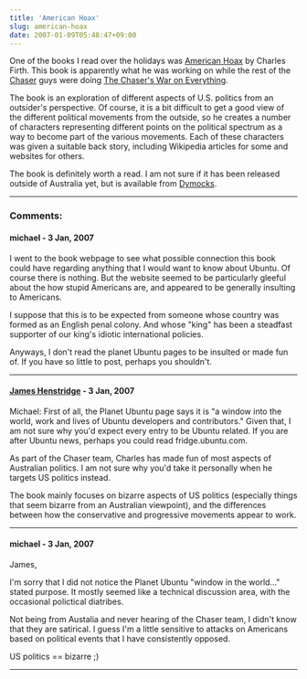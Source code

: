 ```yaml
---
title: 'American Hoax'
slug: american-hoax
date: 2007-01-09T05:48:47+09:00
---
```


One of the books I read over the holidays was [American
Hoax](http://www.americanhoax.com/) by Charles Firth. This book is
apparently what he was working on while the rest of the
[Chaser](http://www.chaser.com.au/) guys were doing [The Chaser\'s War
on Everything](http://www.abc.net.au/tv/chaser/war/).

The book is an exploration of different aspects of U.S. politics from an
outsider\'s perspective. Of course, it is a bit difficult to get a good
view of the different political movements from the outside, so he
creates a number of characters representing different points on the
political spectrum as a way to become part of the various movements.
Each of these characters was given a suitable back story, including
Wikipedia articles for some and websites for others.

The book is definitely worth a read. I am not sure if it has been
released outside of Australia yet, but is available from
[Dymocks](http://www.dymocks.com.au/ProductDetails/ProductDetail.aspx?R=1405037628).

---
### Comments:
#### michael - <time datetime="2007-01-10 05:27:20">3 Jan, 2007</time>

I went to the book webpage to see what possible connection this book
could have regarding anything that I would want to know about Ubuntu. Of
course there is nothing. But the website seemed to be particularly
gleeful about the how stupid Americans are, and appeared to be generally
insulting to Americans.

I suppose that this is to be expected from someone whose country was
formed as an English penal colony. And whose \"king\" has been a
steadfast supporter of our king\'s idiotic international policies.

Anyways, I don\'t read the planet Ubuntu pages to be insulted or made
fun of. If you have so little to post, perhaps you shouldn\'t.

---
#### [James Henstridge](http://blogs.gnome.org/jamesh) - <time datetime="2007-01-10 13:22:45">3 Jan, 2007</time>

Michael: First of all, the Planet Ubuntu page says it is \"a window into
the world, work and lives of Ubuntu developers and contributors.\" Given
that, I am not sure why you\'d expect every entry to be Ubuntu related.
If you are after Ubuntu news, perhaps you could read fridge.ubuntu.com.

As part of the Chaser team, Charles has made fun of most aspects of
Australian politics. I am not sure why you\'d take it personally when he
targets US politics instead.

The book mainly focuses on bizarre aspects of US politics (especially
things that seem bizarre from an Australian viewpoint), and the
differences between how the conservative and progressive movements
appear to work.

---
#### michael - <time datetime="2007-01-10 23:46:23">3 Jan, 2007</time>

James,

I\'m sorry that I did not notice the Planet Ubuntu \"window in the
world\...\" stated purpose. It mostly seemed like a technical discussion
area, with the occasional polictical diatribes.

Not being from Austalia and never hearing of the Chaser team, I didn\'t
know that they are satirical. I guess I\'m a little sensitive to attacks
on Americans based on political events that I have consistently opposed.

US politics == bizarre ;)

---
